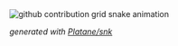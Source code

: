 <picture>
  <source media="(prefers-color-scheme: dark)" srcset="https://raw.githubusercontent.com/Alpaca-zip/Alpaca-zip/output/github-contribution-grid-snake-dark.svg">
  <source media="(prefers-color-scheme: light)" srcset="https://raw.githubusercontent.com/Alpaca-zip/Alpaca-zip/output/github-contribution-grid-snake.svg">
  <img alt="github contribution grid snake animation" src="https://raw.githubusercontent.com/Alpaca-zip/Alpaca-zip/output/github-contribution-grid-snake.svg">
</picture>

_generated with [Platane/snk](https://github.com/Platane/snk)_
